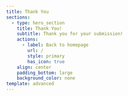 ```yaml
---
title: Thank You
sections:
  - type: hero_section
    title: Thank You!
    subtitle: Thank you for your submission!
    actions:
      - label: Back to homepage
        url: /
        style: primary
        has_icon: true
    align: center
    padding_bottom: large
    background_color: none
template: advanced
---
```

